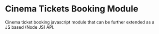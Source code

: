 # Cinema Tickets Booking Module

Cinema ticket booking javascript module that can be further extended as a JS based (Node JS) API.
